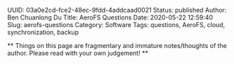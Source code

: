 UUID: 03a0e2cd-fce2-48ec-9fdd-4addcaad0021
Status: published
Author: Ben Chuanlong Du
Title: AeroFS Questions
Date: 2020-05-22 12:59:40
Slug: aerofs-questions
Category: Software
Tags: questions, AeroFS, cloud, synchronization, backup

**
Things on this page are fragmentary and immature notes/thoughts of the author. 
Please read with your own judgement!
**
 